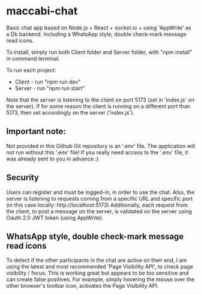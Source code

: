 # maccabi-chat
Basic chat app based on Node.js + React + socket.io + using 'AppWrite' as a Db backend.
Including a WhatsApp style, double check-mark message read icons.

To install, simply run both Client folder and Server folder, with "npm install" in command terminal.

To run each project:
* Client - run "npm run dev"
* Server - run "npm run start"

Note that the server is listening to the client on port 5173 (set in 'index.js' on the server).
If for some reason the client is running on a different port than 5173, then set accordingly on the server ('index.js').


Important note:
--------------
Not provided in this Github Git repository is an '.env' file.
The application will *not* run without this '.env' file!
If you really need access to the '.env' file, it was already sent to you in advance :)


Security
--------
Users can register and must be logged-in, in order to use the chat.
Also, the server is listening to requests coming from a specific URL and specific port (in this case locally: http://localhost:5173)
Additionally, each request from the client, to post a message on the server, is validated on the server using Oauth 2.0 JWT token (using AppWrite).


WhatsApp style, double check-mark message read icons
----------------------------------------------------
To detect if the other participants in the chat are active on their end, I am using the latest and most recommended 'Page Visibility API', to check page visibility / focus.
This is working great but appears to be too sensitive and can create false positives. For example, simply hovering the mouse over the other browser's toolbar icon, activates the Page Visibility API.


